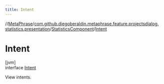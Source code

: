 ```yaml
---
title: Intent
---
```

//[MetaPhrase](../../../../index.html)/[com.github.diegoberaldin.metaphrase.feature.projectsdialog.statistics.presentation](../../index.html)/[StatisticsComponent](../index.html)/[Intent](index.html)



# Intent



[jvm]\
interface [Intent](index.html)

View intents.


